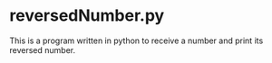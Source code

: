# reversedNumber.py
This is a program written in python to receive a number and print its reversed number.
